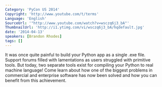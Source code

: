 ```yaml
---
Category: 'PyCon US 2014'
Copyright: 'http://www.youtube.com/t/terms'
Language: 'English'
SourceUrl: '"http://www.youtube.com/watch?v=wsczq6j3_bA"'
ThumbnailUrl: 'http://i1.ytimg.com/vi/wsczq6j3_bA/hqdefault.jpg'
date: '2014-04-13'
speakers: [Brandon Rhodes]
tags: []
---
```

It was once quite painful to build your Python app as a single .exe file. Support forums filled with lamentations as users struggled with primitive tools. But today, two separate tools exist for compiling your Python to real machine language! Come learn about how one of the biggest problems in commercial and enterprise software has now been solved and how you can benefit from this achievement.